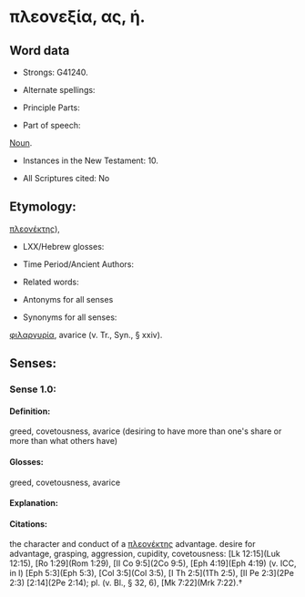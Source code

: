 # πλεονεξία, ας, ἡ.

<!-- Status: S2=NeedsReview -->
<!-- Lexica used for edits: BDAG, FFM, LN, A-S -->

## Word data

* Strongs: G41240.

* Alternate spellings:



* Principle Parts: 


* Part of speech: 

[Noun](http://ugg.readthedocs.io/en/latest/noun.html).

* Instances in the New Testament: 10.

* All Scriptures cited: No

## Etymology: 

[πλεονέκτης]()),

* LXX/Hebrew glosses: 


* Time Period/Ancient Authors: 


* Related words: 

* Antonyms for all senses

* Synonyms for all senses: 

 [φιλαργυρία](../G53650/01.md), avarice (v. Tr., Syn., § xxiv).

## Senses: 


### Sense  1.0: 

#### Definition: 

greed, covetousness, avarice (desiring to have more than one's share or more than what others have)

#### Glosses: 

greed, covetousness, avarice

#### Explanation: 


#### Citations: 

the character and conduct of a [πλεονέκτης]() advantage. desire for advantage, grasping, aggression, cupidity, covetousness: [Lk 12:15](Luk 12:15), [Ro 1:29](Rom 1:29), [II Co 9:5](2Co 9:5), [Eph 4:19](Eph 4:19) (v. ICC, in l) [Eph 5:3](Eph 5:3), [Col 3:5](Col 3:5), [I Th 2:5](1Th 2:5), [II Pe 2:3](2Pe 2:3) [2:14](2Pe 2:14); pl. (v. Bl., § 32, 6), [Mk 7:22](Mrk 7:22).†